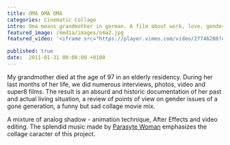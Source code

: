 ```yaml
---
title: OMA OMA OMA
categories: Cinematic Collage
intro: Oma means grandmother in german. A film about work, love, gender and sex and a melancholic portrait of my grandmother.
featured_image: /media/images/oma2.jpg
featured_video: '<iframe src="https://player.vimeo.com/video/27746288?color=ed1c24&title=0&byline=0&portrait=0" frameborder="0" webkitallowfullscreen mozallowfullscreen allowfullscreen></iframe>'

published: true
date:  2011-01-31 00:00:00 +0100
---
```


My grandmother died at the age of 97 in an elderly residency.During her last months of her life, we did numerous interviews, photos, video and super8 films.The result is an absurd and historic documentation of her past and actual living situation, a review of points of view on gender issues of a gone generation, a funny but sad collage movie mix.
A mixture of analog shadow - animation technique, After Effects and video editing. The splendid music made by [Parasyte Woman](https://www.youtube.com/watch?v=ukMsPZ4-I6U) emphasizes the collage caracter of this project.
